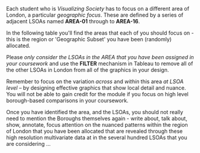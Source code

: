 <!-- Each student has to focus on a different set of LSOAs in London. These are defined by a series of adjacent Boroughs.
In the following table you'll find the Boroughs that each of you should focus on - this is the region or 'Geographic Subset' you have been (randomly) allocated.

Please _only consider the LSOAs in the Boroughs you have been assigned in your coursework_ and use the **FILTER** mechanism in Tableau to remove the LSOAs from all other Boroughs in all of the graphics in your design.

Remember to focus on the variation _across_ and _within_ this area _at LSOA level_ – by designing effective graphics that show local detail and nuance rather than high level borough-based comparisons in your coursework. Once you have identified the area, and the LSOAs, you should not really need to mention the Boroughs themselves again - write about, talk about, show, annotate, focus attention on the nuanced patterns within London that are revealed through these high resolution multivariate data at LSOA level ... -->


<!--- RESIT --->

Each student who is _Visualizing Society_ has to focus on a different area of London, a particular _geographic focus_.
These are defined by a series of adjacent LSOAs named **AREA-01** through to **AREA-16**.

In the following table you'll find the areas that each of you should focus on - this is the region or 'Geographic Subset' you have been (randomly) allocated.

Please _only consider the LSOAs in the AREA that you have been assigned in your coursework_ and use the **FILTER** mechanism in Tableau to remove all of the other LSOAs in London from all of the graphics in your design.

Remember to focus on the variation _across_ and _within_ this area _at LSOA level_ – by designing effective graphics that show local detail and nuance.
You will not be able to gain credit for the module if you focus on high level borough-based comparisons in your coursework.

Once you have identified the area, and the LSOAs, you should not really need to mention the Boroughs themselves again - write about, talk about, show, annotate, focus attention on the nuanced patterns within the region of London that you have been allocated that are revealed through these high resolution multivariate data at in the several hundred LSOAs that you are considering ...
